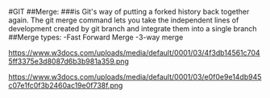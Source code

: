 #GIT
##Merge:
###is Git's way of putting a forked history back together again. The git merge command lets you take the independent lines of development created by git branch and integrate them into a single branch
##Merge types:
-Fast Forward Merge
-3-way merge

https://www.w3docs.com/uploads/media/default/0001/03/4f3db14561c7045ff3375e3d8087d6b3b981a359.png

https://www.w3docs.com/uploads/media/default/0001/03/e0f0e9e14db945c07e1fc0f3b2460ac19e0f738f.png
